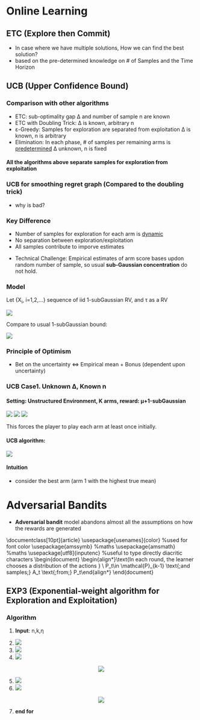 # Online Learning

## ETC (Explore then Commit)

 - In case where we have multiple solutions, How we can find the best solution?
 - based on the pre-determined knowledge on # of Samples and the Time Horizon


## UCB (Upper Confidence Bound)

### Comparison with other algorithms
 - ETC: sub-optimality gap Δ and number of sample n are known
 - ETC with Doubling Trick: Δ is known, arbitrary n
 - ε-Greedy: Samples for exploration are separated from exploitation
             Δ is known, n is arbitrary
 - Elimination: In each phase, # of samples per remaining arms is <ins>predetermined</ins>
                Δ unknown, n is fixed

#### All the algorithms above separate samples for exploration from exploitation

### UCB for smoothing regret graph (Compared to the doubling trick)
 - why is bad? 

### Key Difference
 - Number of samples for exploration for each arm is <ins>dynamic</ins>
 - No separation between exploration/exploitation
 - All samples contribute to imporve estimates

* Technical Challenge: Empirical estimates of arm score bases updon random number of sample, so usual __sub-Gaussian concentration__ do not hold.

### Model
Let {X<sub>i</sub>, i=1,2,...} sequence of iid 1-subGaussian RV, and τ as a RV

<img src="https://latex.codecogs.com/svg.image?P\Bigg(|\sum_{i=1}^\tau&space;X_i&space;|&space;>&space;\sqrt{2&space;\tau&space;(2log\tau&space;&plus;&space;log(1&space;\backslash&space;\delta)}\Bigg)&space;\leqq&space;\frac{\pi^2}{3}&space;\delta">


Compare to usual 1-subGaussian bound:

<img src="https://latex.codecogs.com/svg.image?P\bigg(&space;\frac{1}{n}&space;\sum_{i=1}^n&space;X_i&space;>&space;\sqrt{\frac{2n\log(1\backslash\delta)}{n}}\bigg)&space;\leqq&space;\delta">

### Principle of Optimism
 - Bet on the uncertainty <=> Empirical mean + Bonus (dependent upon uncertainty)

### UCB Case1. Unknown Δ, Known n

#### Setting: Unstructured Environment, K arms, reward: μ+1-subGaussian

<img src="https://latex.codecogs.com/svg.image?\inline&space;U_j(t-1,\delta)&space;=&space;\mu_j(t-1)&space;&plus;&space;\sqrt{\frac{2\ln(1&space;\backslash&space;\delta)}{T_j(t-1)}&space;}"> 

<img src="https://latex.codecogs.com/svg.image?\inline&space;\large&space;\bigg(&space;\mathit{where,}&space;\;\;&space;\hat{\mu}_j(t-1)&space;=&space;\frac{1}{T_j(t-1)}&space;\sum_{s=1}^{t-1}&space;X_s&space;X_{\left\{&space;A_s=j&space;\right\}}&space;\bigg)&space;">

<img src="https://latex.codecogs.com/svg.image?Also,\;&space;U_j(t-1,\delta)&space;=&space;\infty,&space;\;\;&space;if&space;\;\;&space;T_j(t-1)=0">

This forces the player to play each arm at least once initially. 

#### UCB algorithm:
 <img src="https://latex.codecogs.com/svg.image?\mbox{at&space;each&space;time&space;t:&space;}&space;A_t=\arg&space;\max_{1\leqq&space;j&space;\leqq&space;k}&space;U_j(\mbox{t-1},\delta)">

#### Intuition
* consider the best arm (arm 1 with the highest true mean)


# Adversarial Bandits
 - **Adversarial bandit** model abandons almost all the assumptions on how the rewards are generated

\documentclass[10pt]{article}
\usepackage[usenames]{color} %used for font color
\usepackage{amssymb} %maths
\usepackage{amsmath} %maths
\usepackage[utf8]{inputenc} %useful to type directly diacritic characters
\begin{document}
\begin{align*}\text{In each round, the learner chooses a distribution of the actions } \\
P_t\in \mathcal{P}_{k-1} \text{\;and samples\;} A_t \text{\;from\;} P_t\end{align*}
\end{document}

## EXP3 (Exponential-weight algorithm for Exploration and Exploitation)

### Algorithm

1. **Input**: n,k,η

2. <img src="https://latex.codecogs.com/svg.image?\widehat{S_{0i}}=0\;\textrm{for\;all\;}i">

3. <img src="https://latex.codecogs.com/svg.image?&space;\textbf{for}\;t=1,...,n\;\textrm{\textbf{do}}&space;">

4. <img src="https://latex.codecogs.com/svg.image?\textrm{Calculate\;the\;sampling\;distribution\;}P_t:">

<p align="center">
  <img src="https://latex.codecogs.com/svg.image?P_{ti}=\frac{exp\left&space;(\eta&space;\widehat{S}_{t-1,i}\right&space;)}{\sum_{j=1}^{k}exp\left(\eta&space;\widehat{S}_{t-1,j}\right)}">
</p>

5. <img src="https://latex.codecogs.com/svg.image?Sample&space;\;&space;A_t\sim&space;P_t&space;\;&space;and&space;\;&space;observe&space;\;&space;reward&space;\;&space;X_t">

6. <img src="https://latex.codecogs.com/svg.image?Calculate&space;\;&space;\hat{S}_{ti}:">

<p align="center">
   <img src="https://latex.codecogs.com/svg.image?\hat{S}_{ti}=\hat{S}_{t-1,i}&plus;1-\frac{\mathbb{I}\{A_t=i\}(1-X_t)}{P_{ti}}">
</p>
 
7. **end for**
